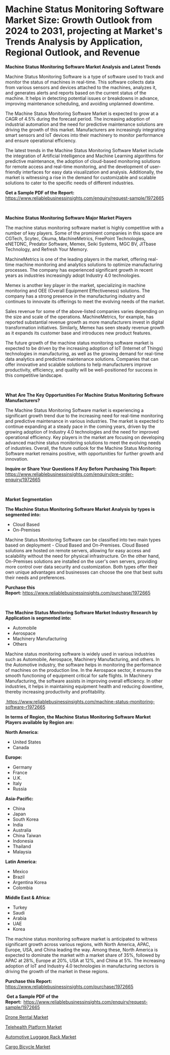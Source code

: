 <p><h1>Machine Status Monitoring Software Market Size: Growth Outlook from 2024 to 2031, projecting at Market's Trends Analysis by Application, Regional Outlook, and Revenue</h1></p><p><strong>Machine Status Monitoring Software Market Analysis and Latest Trends</strong></p>
<p><p>Machine Status Monitoring Software is a type of software used to track and monitor the status of machines in real-time. This software collects data from various sensors and devices attached to the machines, analyzes it, and generates alerts and reports based on the current status of the machine. It helps in detecting potential issues or breakdowns in advance, improving maintenance scheduling, and avoiding unplanned downtime.</p><p>The Machine Status Monitoring Software Market is expected to grow at a CAGR of 4.5% during the forecast period. The increasing adoption of industrial automation and the need for predictive maintenance solutions are driving the growth of this market. Manufacturers are increasingly integrating smart sensors and IoT devices into their machinery to monitor performance and ensure operational efficiency. </p><p>The latest trends in the Machine Status Monitoring Software Market include the integration of Artificial Intelligence and Machine Learning algorithms for predictive maintenance, the adoption of cloud-based monitoring solutions for remote access and real-time monitoring, and the development of user-friendly interfaces for easy data visualization and analysis. Additionally, the market is witnessing a rise in the demand for customizable and scalable solutions to cater to the specific needs of different industries.</p></p>
<p><strong>Get a Sample PDF of the Report:&nbsp;</strong> <a href="https://www.reliablebusinessinsights.com/enquiry/request-sample/1972665">https://www.reliablebusinessinsights.com/enquiry/request-sample/1972665</a></p>
<p>&nbsp;</p>
<p><strong>Machine Status Monitoring Software Major Market Players</strong></p>
<p><p>The machine status monitoring software market is highly competitive with a number of key players. Some of the prominent companies in this space are CGTech, Scytec, Okuma, MachineMetrics, FreePoint Technologies, eNETDNC, Predator Software, Memex, Seiki Systems, MGC BV, JITbase Technology, and Refresh Your Memory.</p><p>MachineMetrics is one of the leading players in the market, offering real-time machine monitoring and analytics solutions to optimize manufacturing processes. The company has experienced significant growth in recent years as industries increasingly adopt Industry 4.0 technologies.</p><p>Memex is another key player in the market, specializing in machine monitoring and OEE (Overall Equipment Effectiveness) solutions. The company has a strong presence in the manufacturing industry and continues to innovate its offerings to meet the evolving needs of the market.</p><p>Sales revenue for some of the above-listed companies varies depending on the size and scale of the operations. MachineMetrics, for example, has reported substantial revenue growth as more manufacturers invest in digital transformation initiatives. Similarly, Memex has seen steady revenue growth as it expands its customer base and introduces new product features.</p><p>The future growth of the machine status monitoring software market is expected to be driven by the increasing adoption of IoT (Internet of Things) technologies in manufacturing, as well as the growing demand for real-time data analytics and predictive maintenance solutions. Companies that can offer innovative and scalable solutions to help manufacturers improve productivity, efficiency, and quality will be well-positioned for success in this competitive landscape.</p></p>
<p>&nbsp;</p>
<p><strong>What Are The Key Opportunities For Machine Status Monitoring Software Manufacturers?</strong></p>
<p><p>The Machine Status Monitoring Software market is experiencing a significant growth trend due to the increasing need for real-time monitoring and predictive maintenance in various industries. The market is expected to continue expanding at a steady pace in the coming years, driven by the growing adoption of Industry 4.0 technologies and the need for improved operational efficiency. Key players in the market are focusing on developing advanced machine status monitoring solutions to meet the evolving needs of industries. Overall, the future outlook for the Machine Status Monitoring Software market remains positive, with opportunities for further growth and innovation.</p></p>
<p><strong>Inquire or Share Your Questions If Any Before Purchasing This Report:</strong> <a href="https://www.reliablebusinessinsights.com/enquiry/pre-order-enquiry/1972665">https://www.reliablebusinessinsights.com/enquiry/pre-order-enquiry/1972665</a></p>
<p>&nbsp;</p>
<p><strong>Market Segmentation</strong></p>
<p><strong>The Machine Status Monitoring Software Market Analysis by types is segmented into:</strong></p>
<p><ul><li>Cloud Based</li><li>On-Premises</li></ul></p>
<p><p>Machine Status Monitoring Software can be classified into two main types based on deployment - Cloud Based and On-Premises. Cloud Based solutions are hosted on remote servers, allowing for easy access and scalability without the need for physical infrastructure. On the other hand, On-Premises solutions are installed on the user's own servers, providing more control over data security and customization. Both types offer their own unique advantages and businesses can choose the one that best suits their needs and preferences.</p></p>
<p><strong>Purchase this Report:&nbsp;</strong><a href="https://www.reliablebusinessinsights.com/purchase/1972665">https://www.reliablebusinessinsights.com/purchase/1972665</a></p>
<p>&nbsp;</p>
<p><strong>The Machine Status Monitoring Software Market Industry Research by Application is segmented into:</strong></p>
<p><ul><li>Automobile</li><li>Aerospace</li><li>Machinery Manufacturing</li><li>Others</li></ul></p>
<p><p>Machine status monitoring software is widely used in various industries such as Automobile, Aerospace, Machinery Manufacturing, and others. In the Automotive industry, the software helps in monitoring the performance of machines on the production line. In the Aerospace sector, it ensures the smooth functioning of equipment critical for safe flights. In Machinery Manufacturing, the software assists in improving overall efficiency. In other industries, it helps in maintaining equipment health and reducing downtime, thereby increasing productivity and profitability.</p></p>
<p><a href="https://www.reliablebusinessinsights.com/machine-status-monitoring-software-r1972665">&nbsp;https://www.reliablebusinessinsights.com/machine-status-monitoring-software-r1972665</a></p>
<p><strong>In terms of Region, the Machine Status Monitoring Software Market Players available by Region are:</strong></p>
<p>
    <p> <strong> North America: </strong>
        <ul>
            <li>United States</li>
            <li>Canada</li>
        </ul>
        </p> 
    <p> <strong> Europe: </strong>
        <ul>
            <li>Germany</li>
            <li>France</li>
            <li>U.K.</li>
            <li>Italy</li>
            <li>Russia</li>
        </ul>
        </p> 
    <p> <strong> Asia-Pacific: </strong>
        <ul>
            <li>China</li>
            <li>Japan</li>
            <li>South Korea</li>
            <li>India</li>
            <li>Australia</li>
            <li>China Taiwan</li>
            <li>Indonesia</li>
            <li>Thailand</li>
            <li>Malaysia</li>
        </ul>
        </p> 
    <p> <strong> Latin America: </strong>
        <ul>
            <li>Mexico</li>
            <li>Brazil</li>
            <li>Argentina Korea</li>
            <li>Colombia</li>
        </ul>
        </p> 
    <p> <strong> Middle East & Africa: </strong>
        <ul>
            <li>Turkey</li>
            <li>Saudi</li>
            <li>Arabia</li>
            <li>UAE</li>
            <li>Korea</li>
        </ul>
    </p>
    </p>
<p><p>The machine status monitoring software market is anticipated to witness significant growth across various regions, with North America, APAC, Europe, USA, and China leading the way. Among these, North America is expected to dominate the market with a market share of 35%, followed by APAC at 28%, Europe at 20%, USA at 12%, and China at 5%. The increasing adoption of IoT and Industry 4.0 technologies in manufacturing sectors is driving the growth of the market in these regions.</p></p>
<p><strong>Purchase this Report: </strong><a href="https://www.reliablebusinessinsights.com/purchase/1972665">https://www.reliablebusinessinsights.com/purchase/1972665</a></p>
<p>&nbsp;<strong>Get a Sample PDF of the Report:&nbsp;&nbsp;</strong><a href="https://www.reliablebusinessinsights.com/enquiry/request-sample/1972665">https://www.reliablebusinessinsights.com/enquiry/request-sample/1972665</a></p>
<p><strong></strong></p>
<p><p><a href="https://github.com/mauripalmi/Market-Research-Report-List-4/blob/main/drone-rental-market.md">Drone Rental Market</a></p><p><a href="https://github.com/gulaimolin/Market-Research-Report-List-5/blob/main/telehealth-platform-market.md">Telehealth Platform Market</a></p><p><a href="https://www.linkedin.com/pulse/automotive-luggage-rack-market-global-share-ranking-overall-hjwsc">Automotive Luggage Rack Market</a></p><p><a href="https://www.linkedin.com/pulse/cargo-bicycle-market-size-growing-cagr-121-report-covers-analysis-zrj0c">Cargo Bicycle Market</a></p></p>